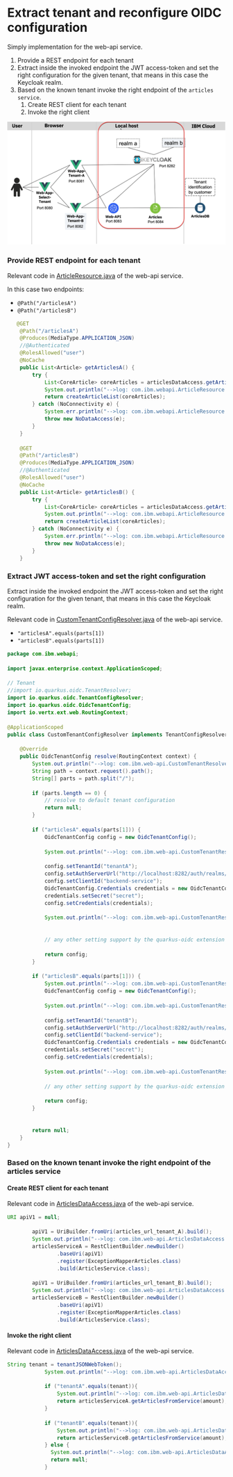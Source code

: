 # Extract tenant and reconfigure OIDC configuration

Simply implementation for the web-api service.

1. Provide a REST endpoint for each tenant
2. Extract inside the invoked endpoint the JWT access-token and set the right configuration for the given tenant, that means in this case the Keycloak realm.
3. Based on the known tenant invoke the right endpoint of the `articles service`.
    1. Create REST client for each tenant
    2. Invoke the right client

![](images/very-basic-extract-tenant-quarkus.png)


### Provide  REST endpoint for each tenant

Relevant code in [ArticleResource.java](https://github.com/thomassuedbroecker/ce-cns-multi-tenant/blob/master/code/web-api-tenant/src/main/java/com/ibm/webapi/ArticleResource.java) of the web-api service.

In this case two endpoints:

* `@Path("/articlesA")`
* `@Path("/articlesB")`

```java
   @GET
    @Path("/articlesA")
    @Produces(MediaType.APPLICATION_JSON)
    //@Authenticated
    @RolesAllowed("user")
    @NoCache
    public List<Article> getArticlesA() {
        try {
            List<CoreArticle> coreArticles = articlesDataAccess.getArticles(5);
            System.out.println("-->log: com.ibm.webapi.ArticleResource.getArticles -> articlesDataAccess.getArticles");
            return createArticleList(coreArticles);
        } catch (NoConnectivity e) {
            System.err.println("-->log: com.ibm.webapi.ArticleResource.getArticles: Cannot connect to articles service");
            throw new NoDataAccess(e);
        }
    }

    @GET
    @Path("/articlesB")
    @Produces(MediaType.APPLICATION_JSON)
    //@Authenticated
    @RolesAllowed("user")
    @NoCache
    public List<Article> getArticlesB() {
        try {
            List<CoreArticle> coreArticles = articlesDataAccess.getArticles(5);
            System.out.println("-->log: com.ibm.webapi.ArticleResource.getArticles -> articlesDataAccess.getArticles");
            return createArticleList(coreArticles);
        } catch (NoConnectivity e) {
            System.err.println("-->log: com.ibm.webapi.ArticleResource.getArticles: Cannot connect to articles service");
            throw new NoDataAccess(e);
        }
    }
```

###  Extract JWT access-token and set the right configuration

Extract inside the invoked endpoint the JWT access-token and set the right configuration for the given tenant, that means in this case the Keycloak realm.

Relevant code in [CustomTenantConfigResolver.java](https://github.com/thomassuedbroecker/ce-cns-multi-tenant/blob/master/code/web-api-tenant/src/main/java/com/ibm/webapi/CustomTenantConfigResolver.java) of the web-api service.

* `"articlesA".equals(parts[1])`
* `"articlesB".equals(parts[1])`

```java
package com.ibm.webapi;

import javax.enterprise.context.ApplicationScoped;

// Tenant
//import io.quarkus.oidc.TenantResolver;
import io.quarkus.oidc.TenantConfigResolver;
import io.quarkus.oidc.OidcTenantConfig;
import io.vertx.ext.web.RoutingContext;

@ApplicationScoped
public class CustomTenantConfigResolver implements TenantConfigResolver {
   
    @Override
    public OidcTenantConfig resolve(RoutingContext context) {
        System.out.println("-->log: com.ibm.web-api.CustomTenantResolver.resolve : " + context.request().path());
        String path = context.request().path();
        String[] parts = path.split("/");

        if (parts.length == 0) {
            // resolve to default tenant configuration
            return null;
        }

        if ("articlesA".equals(parts[1])) {
            OidcTenantConfig config = new OidcTenantConfig();

            System.out.println("-->log: com.ibm.web-api.CustomTenantResolver.resolve A: " + config.getToken().getIssuer().toString());

            config.setTenantId("tenantA");
            config.setAuthServerUrl("http://localhost:8282/auth/realms/tenantA");
            config.setClientId("backend-service");
            OidcTenantConfig.Credentials credentials = new OidcTenantConfig.Credentials();
            credentials.setSecret("secret");
            config.setCredentials(credentials);

            System.out.println("-->log: com.ibm.web-api.CustomTenantResolver.resolve A: " + config.toString());


            // any other setting support by the quarkus-oidc extension

            return config;
        }

        if ("articlesB".equals(parts[1])) {
            System.out.println("-->log: com.ibm.web-api.CustomTenantResolver.resolve");           
            OidcTenantConfig config = new OidcTenantConfig();
 
            System.out.println("-->log: com.ibm.web-api.CustomTenantResolver.resolve issuer: " + config.getToken().getIssuer().toString());
            
            config.setTenantId("tenantB");
            config.setAuthServerUrl("http://localhost:8282/auth/realms/tenantB");
            config.setClientId("backend-service");
            OidcTenantConfig.Credentials credentials = new OidcTenantConfig.Credentials();
            credentials.setSecret("secret");
            config.setCredentials(credentials);

            System.out.println("-->log: com.ibm.web-api.CustomTenantResolver.resolve B: " + config.toString());

            // any other setting support by the quarkus-oidc extension

            return config;
        }


        return null;
    }
}
```

### Based on the known tenant invoke the right endpoint of the articles service


#### Create REST client for each tenant

Relevant code in [ArticlesDataAccess.java](https://github.com/thomassuedbroecker/ce-cns-multi-tenant/blob/master/code/web-api-tenant/src/main/java/com/ibm/webapi/ArticlesDataAccess.java) of the web-api service.

```java
URI apiV1 = null;

        apiV1 = UriBuilder.fromUri(articles_url_tenant_A).build();
        System.out.println("-->log: com.ibm.web-api.ArticlesDataAccess.initialize URI (tenantA) : " + apiV1.toString());
        articlesServiceA = RestClientBuilder.newBuilder()
                .baseUri(apiV1)
                .register(ExceptionMapperArticles.class)
                .build(ArticlesService.class);
                
        apiV1 = UriBuilder.fromUri(articles_url_tenant_B).build();
        System.out.println("-->log: com.ibm.web-api.ArticlesDataAccess.initialize URI (tenantB) : " + apiV1.toString());
        articlesServiceB = RestClientBuilder.newBuilder()
                .baseUri(apiV1)
                .register(ExceptionMapperArticles.class)
                .build(ArticlesService.class);     
```

#### Invoke the right client

Relevant code in [ArticlesDataAccess.java](https://github.com/thomassuedbroecker/ce-cns-multi-tenant/blob/master/code/web-api-tenant/src/main/java/com/ibm/webapi/ArticlesDataAccess.java) of the web-api service.

```java
String tenant = tenantJSONWebToken();
            System.out.println("-->log: com.ibm.web-api.ArticlesDataAccess.getArticles (tenant): " + tenant );

            if ("tenantA".equals(tenant)){
                System.out.println("-->log: com.ibm.web-api.ArticlesDataAccess.getArticles " + tenant);
                return articlesServiceA.getArticlesFromService(amount);
            }
    
            if ("tenantB".equals(tenant)){
                System.out.println("-->log: com.ibm.web-api.ArticlesDataAccess.getArticles " + tenant);
                return articlesServiceB.getArticlesFromService(amount);
            } else {
              System.out.println("-->log: com.ibm.web-api.ArticlesDataAccess.getArticles(NO TENANT)");
              return null;
            } 
```